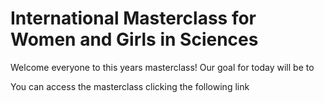 # International Masterclass for Women and Girls in Sciences


Welcome everyone to this years masterclass! Our goal for today will be to 

You can access the masterclass clicking the following link 
